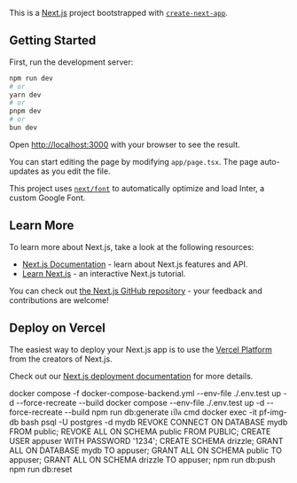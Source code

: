 This is a [Next.js](https://nextjs.org/) project bootstrapped with [`create-next-app`](https://github.com/vercel/next.js/tree/canary/packages/create-next-app).

## Getting Started

First, run the development server:

```bash
npm run dev
# or
yarn dev
# or
pnpm dev
# or
bun dev
```

Open [http://localhost:3000](http://localhost:3000) with your browser to see the result.

You can start editing the page by modifying `app/page.tsx`. The page auto-updates as you edit the file.

This project uses [`next/font`](https://nextjs.org/docs/basic-features/font-optimization) to automatically optimize and load Inter, a custom Google Font.

## Learn More

To learn more about Next.js, take a look at the following resources:

- [Next.js Documentation](https://nextjs.org/docs) - learn about Next.js features and API.
- [Learn Next.js](https://nextjs.org/learn) - an interactive Next.js tutorial.

You can check out [the Next.js GitHub repository](https://github.com/vercel/next.js/) - your feedback and contributions are welcome!

## Deploy on Vercel

The easiest way to deploy your Next.js app is to use the [Vercel Platform](https://vercel.com/new?utm_medium=default-template&filter=next.js&utm_source=create-next-app&utm_campaign=create-next-app-readme) from the creators of Next.js.

Check out our [Next.js deployment documentation](https://nextjs.org/docs/deployment) for more details.

docker compose -f docker-compose-backend.yml --env-file ./.env.test up -d --force-recreate --build
docker compose --env-file ./.env.test up -d --force-recreate --build
npm run db:generate
เปิด cmd
    docker exec -it pf-img-db bash
    psql -U postgres -d mydb
        REVOKE CONNECT ON DATABASE mydb FROM public;
        REVOKE ALL ON SCHEMA public FROM PUBLIC;
        CREATE USER appuser WITH PASSWORD '1234';
        CREATE SCHEMA drizzle;
        GRANT ALL ON DATABASE mydb TO appuser;
        GRANT ALL ON SCHEMA public TO appuser;
        GRANT ALL ON SCHEMA drizzle TO appuser;
npm run db:push
npm run db:reset